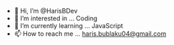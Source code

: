 - 👋 Hi, I’m @HarisBDev
- 👀 I’m interested in ... Coding
- 🌱 I’m currently learning ... JavaScript
- 📫 How to reach me ... haris.bublaku04@gmail.com

<!---
HarisBDev/HarisBDev is a ✨ special ✨ repository because its `README.md` (this file) appears on your GitHub profile.
You can click the Preview link to take a look at your changes.
--->
